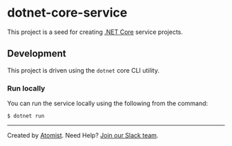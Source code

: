 # dotnet-core-service

This project is a seed for creating [.NET Core][dotnet] service projects.

[dotnet]: https://github.com/dotnet/core (.NET Core)

## Development

This project is driven using the `dotnet` core CLI utility.

### Run locally

You can run the service locally using the following from the command:

```
$ dotnet run
```

---

Created by [Atomist][atomist].
Need Help?  [Join our Slack team][slack].

[atomist]: https://www.atomist.com/ (Atomist - How Teams Deliver Software)
[slack]: https://join.atomist.com/ (Atomist Community Slack Workspace)
